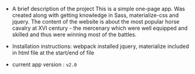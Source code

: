- A brief description of the project
This is a simple one-page app. Was created along with getting knowledge in Sass, materialize-css and jquery. The content of the website is about the most popular horse cavalry at XVI century - the mercenary which were well equipped and skilled and thus were winning most of the battles.
- Installation instructions:
webpack installed
jquery, materialize included in html file at the start/end of file

 - current app version : `v2.0`
